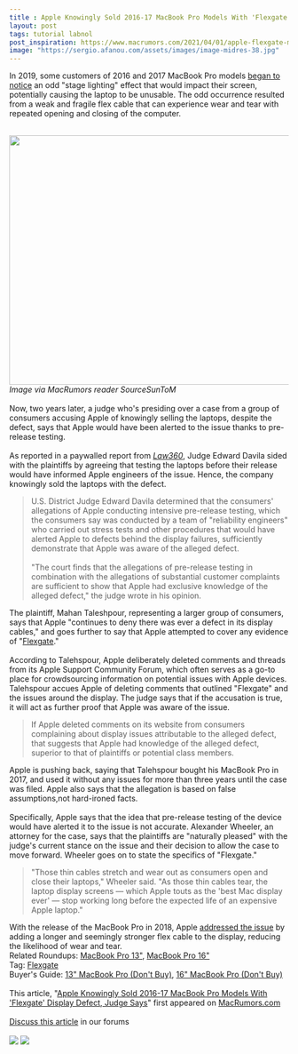 ```yaml
---
title : Apple Knowingly Sold 2016-17 MacBook Pro Models With 'Flexgate' Display Defect, Judge Says
layout: post
tags: tutorial labnol
post_inspiration: https://www.macrumors.com/2021/04/01/apple-flexgate-macbook-pro-models-court/
image: "https://sergio.afanou.com/assets/images/image-midres-38.jpg"
---
```


In 2019, some customers of 2016 and 2017 MacBook Pro models <a href="https://www.macrumors.com/guide/flexgate-macbook-pro-display-issue/">began to notice</a> an odd "stage lighting" effect that would impact their screen, potentially causing the laptop to be unusable. The odd occurrence resulted from a weak and fragile flex cable that can experience wear and tear with repeated opening and closing of the computer.
<br/>
 
<br/>
<img src="https://images.macrumors.com/article-new/2019/01/macbook-pro-flexgate.jpg" alt="" width="800" height="449" class="aligncenter size-full wp-image-676041" /><div class="center-wrap"><em>Image via MacRumors reader SourceSunToM</em></div>
<br/>
Now, two years later, a judge who's presiding over a case from a group of consumers accusing Apple of knowingly selling the laptops, despite the defect, says that Apple would have been alerted to the issue thanks to pre-release testing. 
<br/>

<br/>
As reported in a paywalled report from <em><a href="https://www.law360.com/articles/1370714/apple-must-face-trimmed-defective-laptop-display-suit">Law360</a></em>, Judge Edward Davila sided with the plaintiffs by agreeing that testing the laptops before their release would have informed Apple engineers of the issue. Hence, the company knowingly sold the laptops with the defect.
<br/>
<blockquote>U.S. District Judge Edward Davila determined that the consumers' allegations of Apple conducting intensive pre-release testing, which the consumers say was conducted by a team of "reliability engineers" who carried out stress tests and other procedures that would have alerted Apple to defects behind the display failures, sufficiently demonstrate that Apple was aware of the alleged defect.
<br/>

<br/>
"The court finds that the allegations of pre-release testing in combination with the allegations of substantial customer complaints are sufficient to show that Apple had exclusive knowledge of the alleged defect," the judge wrote in his opinion.</blockquote>The plaintiff, Mahan Taleshpour, representing a larger group of consumers, says that Apple "continues to deny there was ever a defect in its display cables," and goes further to say that Apple attempted to cover any evidence of "<a href="https://www.macrumors.com/guide/flexgate-macbook-pro-display-issue/">Flexgate</a>."
<br/>

<br/>
According to Talehspour, Apple deliberately deleted comments and threads from its Apple Support Community Forum, which often serves as a go-to place for crowdsourcing information on potential issues with Apple devices. Talehspour accues Apple of deleting comments that outlined "‌&zwnj;Flexgate&zwnj;‌" and the issues around the display. The judge says that if the accusation is true, it will act as further proof that Apple was aware of the issue.
<br/>
<blockquote>If Apple deleted comments on its website from consumers complaining about display issues attributable to the alleged defect, that suggests that Apple had knowledge of the alleged defect, superior to that of plaintiffs or potential class members.</blockquote>Apple is pushing back, saying that Talehspour bought his MacBook Pro in 2017, and used it without any issues for more than three years until the case was filed. Apple also says that the allegation is based on false assumptions,not hard-ironed facts.
<br/>

<br/>
Specifically, Apple says that the idea that pre-release testing of the device would have alerted it to the issue is not accurate. Alexander Wheeler, an attorney for the case, says that the plaintiffs are "naturally pleased" with the judge's current stance on the issue and their decision to allow the case to move forward. Wheeler goes on to state the specifics of "&zwnj;Flexgate&zwnj;."
<br/>
<blockquote>"Those thin cables stretch and wear out as consumers open and close their laptops," Wheeler said. "As those thin cables tear, the laptop display screens — which Apple touts as the 'best Mac display ever' — stop working long before the expected life of an expensive Apple laptop."</blockquote>With the release of the MacBook Pro in 2018, Apple <a href="https://www.macrumors.com/2019/03/05/apple-flexgate-possible-fix/">addressed the issue</a> by adding a longer and seemingly stronger flex cable to the display, reducing the likelihood of wear and tear. <div class="linkback">Related Roundups: <a href="https://www.macrumors.com/roundup/macbook-pro-13/">MacBook Pro 13"</a>, <a href="https://www.macrumors.com/roundup/macbook-pro/">MacBook Pro 16"</a></div><div class="linkback">Tag: <a href="https://www.macrumors.com/guide/flexgate/">Flexgate</a></div><div class="linkback">Buyer's Guide: <a href="https://buyersguide.macrumors.com/#MacBook_Pro_13">13" MacBook Pro (Don't Buy)</a>, <a href="https://buyersguide.macrumors.com/#MacBook_Pro_16">16" MacBook Pro (Don't Buy)</a></div><br/>This article, &quot;<a href="https://www.macrumors.com/2021/04/01/apple-flexgate-macbook-pro-models-court/">Apple Knowingly Sold 2016-17 MacBook Pro Models With &#039;Flexgate&#039; Display Defect, Judge Says</a>&quot; first appeared on <a href="https://www.macrumors.com">MacRumors.com</a><br/><br/><a href="https://forums.macrumors.com/threads/apple-knowingly-sold-2016-17-macbook-pro-models-with-flexgate-display-defect-judge-says.2290297/">Discuss this article</a> in our forums<br/><br/><div class="feedflare">
<a href="http://feeds.macrumors.com/~ff/MacRumors-All?a=YDKGlX8whHk:M9HorlCi-AI:6W8y8wAjSf4"><img src="http://feeds.feedburner.com/~ff/MacRumors-All?d=6W8y8wAjSf4" border="0"></img></a> <a href="http://feeds.macrumors.com/~ff/MacRumors-All?a=YDKGlX8whHk:M9HorlCi-AI:qj6IDK7rITs"><img src="http://feeds.feedburner.com/~ff/MacRumors-All?d=qj6IDK7rITs" border="0"></img></a>
</div><img src="http://feeds.feedburner.com/~r/MacRumors-All/~4/YDKGlX8whHk" height="1" width="1" alt=""/>